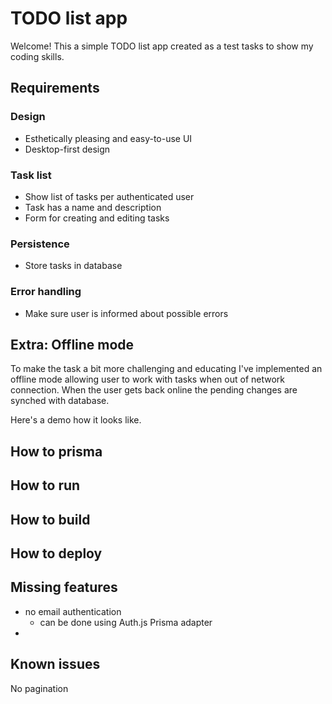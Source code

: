 # TODO list app

Welcome! This a simple TODO list app created as a test tasks to show my coding skills.

## Requirements

### Design

- Esthetically pleasing and easy-to-use UI
- Desktop-first design

### Task list

- Show list of tasks per authenticated user
- Task has a name and description
- Form for creating and editing tasks

### Persistence

- Store tasks in database

### Error handling

- Make sure user is informed about possible errors

## Extra: Offline mode

To make the task a bit more challenging and educating I've implemented an offline mode allowing user to work with tasks when out of network connection. When the user gets back online the pending changes are synched with database.

Here's a demo how it looks like.

## How to prisma

## How to run

## How to build

## How to deploy

## Missing features

- no email authentication
  - can be done using Auth.js Prisma adapter
-

## Known issues

No pagination
